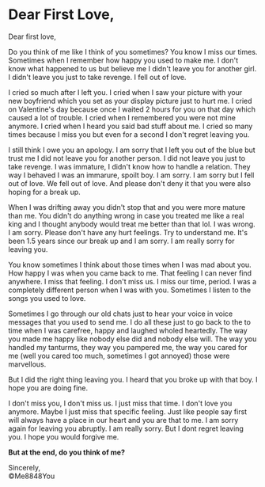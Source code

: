 # Dear First Love,

Dear first love,

Do you think of me like I think of you sometimes? You know I miss our times.   
Sometimes when I remember how happy you used to make me. I don't know what happened to us but believe me I didn't leave you for another girl. I didn't leave you just to take revenge. I fell out of love. 

I cried so much after I left you. I cried when I saw your picture with your new boyfriend which you set as your display picture just to hurt me. I cried on Valentine's day because once I waited 2 hours for you on that day which caused a lot of trouble. I cried when I remembered you were not mine anymore. I cried when I heard you said bad stuff about me. I cried so many times because I miss you but even for a second I don't regret leaving you. 

I still think I owe you an apology. I am sorry that I left you out of the blue but trust me I did not leave you for another person. I did not leave you just to take revenge. I was immature, I didn't know how to handle a relation. They way I behaved I was an immarure, spoilt boy. I am sorry. I am sorry but I fell out of love. We fell out of love. And please don't deny it that you were also hoping for a break up.  

 When I was drifting away you didn't stop that and you were more mature than me. You didn't do anything wrong in case you treated me like a real king and I thought anybody would treat me better than that lol. I was wrong. I am sorry. Please don't have any hurt feelings. Try to understand me. It's been 1.5 years since our break up and I am sorry. I am really sorry for leaving you.

You know sometimes I think about those times when I was mad about you. How happy I was when you came back to me. That feeling I can never find anywhere. I miss that feeling. I don't miss us. I miss our time, period. I was a completely different person when I was with you. Sometimes I listen to the songs you used to love.   

Sometimes I go through our old chats just to hear your voice in voice messages that you used to send me. I do all these just to go back to the to time when I was carefree, happy and laughed wholed heartedly. The way you made me happy like nobody else did and nobody else will. The way you handled my tanturms, they way you pampered me, the way you cared for me (well you cared too much, sometimes I got annoyed) those were marvellous. 

But I did the right thing leaving you. I heard that you broke up with that boy. I hope you are doing fine.

I don't miss you, I don't miss us. I just miss that time. I don't love you anymore. Maybe I just miss that specific feeling. Just like people say first will always have a place in our heart and you are that to me. I am sorry again for leaving you abruptly. I am really sorry. But I dont regret leaving you. I hope you would forgive me.

**But at the end, do you think of me?**

Sincerely,  
©Me8848You
